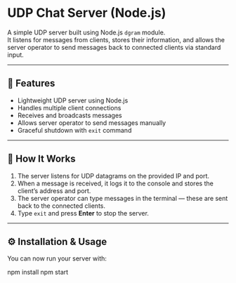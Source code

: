 # UDP Chat Server (Node.js)

A simple UDP server built using Node.js `dgram` module.  
It listens for messages from clients, stores their information, and allows the server operator to send messages back to connected clients via standard input.

---

## 🚀 Features

- Lightweight UDP server using Node.js
- Handles multiple client connections
- Receives and broadcasts messages
- Allows server operator to send messages manually
- Graceful shutdown with `exit` command

---

## 🧠 How It Works

1. The server listens for UDP datagrams on the provided IP and port.
2. When a message is received, it logs it to the console and stores the client’s address and port.
3. The server operator can type messages in the terminal — these are sent back to the connected clients.
4. Type `exit` and press **Enter** to stop the server.

---

## ⚙️ Installation & Usage
 
You can now run your server with:

npm install
npm start <PORT> <ADDRESS>
